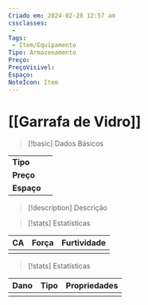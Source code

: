 ```yaml
---
Criado em: 2024-02-28 12:57 am
cssclasses:
 - 
Tags:
 - Item/Equipamento
Tipo: Armazenamento
Preço: 
PreçoVisivel: 
Espaço: 
NoteIcon: Item
---
```

# [[Garrafa de Vidro]]

> [!basic] Dados Básicos
> 
|            |     |
| ---------- |:---:|
| **Tipo**   |     |
| **Preço**  |     |
| **Espaço** |     |
>
 
> [!description] Descrição
> 
>

> [!stats] Estatísticas
>
| CA  | Força | Furtividade |
| --- | ----- | ----------- |
|     |       |             |

> [!stats] Estatísticas
>
| Dano  | Tipo | Propriedades |
| --- | ----- | ----------- |
|     |       |             |